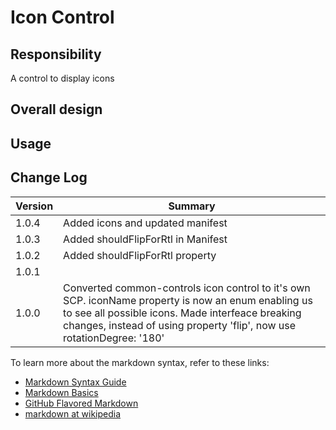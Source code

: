 # Icon Control
## Responsibility
A control to display icons

## Overall design

## Usage

## Change Log
| Version | Summary |
| ---- | ----- |
| 1.0.4 | Added icons and updated manifest |
| 1.0.3 | Added shouldFlipForRtl in Manifest |
| 1.0.2 | Added shouldFlipForRtl property |
| 1.0.1 | |
| 1.0.0 | Converted common-controls icon control to it's own SCP. iconName property is now an enum enabling us to see all possible icons. Made interfeace breaking changes, instead of using property 'flip', now use rotationDegree: '180' |


To learn more about the markdown syntax, refer to these links:

- [Markdown Syntax Guide](http://daringfireball.net/projects/markdown/syntax)
- [Markdown Basics](http://daringfireball.net/projects/markdown/basics)
- [GitHub Flavored Markdown](http://github.github.com/github-flavored-markdown/) 
- [markdown at wikipedia](https://secure.wikimedia.org/wikipedia/en/wiki/Markdown)
